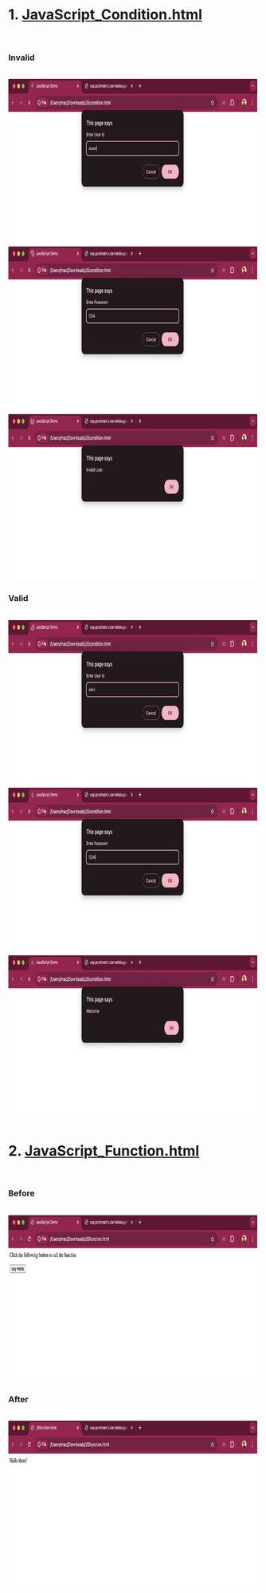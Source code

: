 <h1> 1. <a href="JScondition.html">JavaScript_Condition.html </a></h1> </br>
<h3>Invalid</h3></br>
<img src="invalid 1.png" width="500" height="333"></br>
<img src="invalid 2.png" width="500" height="333"></br>
<img src="invalid 3.png" width="500" height="333"></br>
<h3>Valid</h3></br>
<img src="valid 1.png" width="500" height="333"></br>
<img src="valid 2.png" width="500" height="333"></br>
<img src="valid 3.png" width="500" height="333"></br>

<h1> 2. <a href="JSfunction.html">JavaScript_Function.html </a></h1> </br>
<h3>Before</h3></br>
<img src="before.png" width="500" height="333"></br>
<h3>After</h3></br>
<img src="after.png" width="500" height="333"></br>
